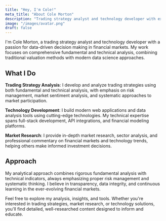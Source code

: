 ```yaml
---
title: "Hey, I'm Cole!"
meta_title: "About Cole Morton"
description: "Trading strategy analyst and technology developer with expertise in financial markets, data analysis, and modern web development."
image: "/images/avatar.png"
draft: false
---
```


I'm Cole Morton, a trading strategy analyst and technology developer with a passion for data-driven decision making in financial markets. My work focuses on comprehensive fundamental and technical analysis, combining traditional valuation methods with modern data science approaches.

## What I Do

**Trading Strategy Analysis**: I develop and analyze trading strategies using both fundamental and technical analysis, with emphasis on risk management, market sentiment analysis, and systematic approaches to market participation.

**Technology Development**: I build modern web applications and data analysis tools using cutting-edge technologies. My technical expertise spans full-stack development, API integrations, and financial modeling platforms.

**Market Research**: I provide in-depth market research, sector analysis, and professional commentary on financial markets and technology trends, helping others make informed investment decisions.

## Approach

My analytical approach combines rigorous fundamental analysis with technical indicators, always emphasizing proper risk management and systematic thinking. I believe in transparency, data integrity, and continuous learning in the ever-evolving financial markets.

Feel free to explore my analysis, insights, and tools. Whether you're interested in trading strategies, market research, or technology solutions, you'll find detailed, well-researched content designed to inform and educate.
